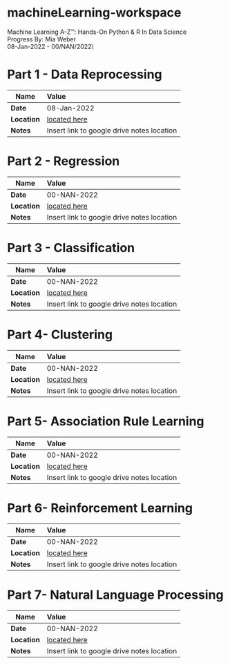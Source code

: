 # machineLearning-workspace
Machine Learning A-Z™: Hands-On Python &amp; R In Data Science\
Progress By: Mia Weber\
08-Jan-2022 - 00/NAN/2022\

# **Part 1 - Data Reprocessing**
| Name| Value|
|----------------|:---------------------------------------|
| **Date**   |08-Jan-2022|
| **Location**   |[located here](https://github.com/MiaWeber25/machineLearning-workspace/tree/main/Machine%20Learning%20A-Z%20(Codes%20and%20Datasets)/Part%201%20-%20Data%20Preprocessing/Section%202%20--------------------%20Part%201%20-%20Data%20Preprocessing%20--------------------)|
| **Notes**      |Insert link to google drive notes location


# **Part 2 - Regression**
| Name| Value|
|----------------|:---------------------------------------|
| **Date**   |00-NAN-2022|
| **Location**   |[located here](https://github.com/MiaWeber25/machineLearning-workspace/tree/main/Machine%20Learning%20A-Z%20(Codes%20and%20Datasets)/Part%202%20-%20Regression)|
| **Notes**      |Insert link to google drive notes location

# **Part 3 - Classification**
| Name| Value|
|----------------|:---------------------------------------|
| **Date**   |00-NAN-2022|
| **Location**   |[located here](https://github.com/MiaWeber25/machineLearning-workspace/tree/main/Machine%20Learning%20A-Z%20(Codes%20and%20Datasets)/Part%203%20-%20Classification)|
| **Notes**      |Insert link to google drive notes location

# **Part 4- Clustering**
| Name| Value|
|----------------|:---------------------------------------|
| **Date**   |00-NAN-2022|
| **Location**   |[located here](https://github.com/MiaWeber25/machineLearning-workspace/tree/main/Machine%20Learning%20A-Z%20(Codes%20and%20Datasets)/Part%204%20-%20Clustering)|
| **Notes**      |Insert link to google drive notes location

# **Part 5- Association Rule Learning**
| Name| Value|
|----------------|:---------------------------------------|
| **Date**   |00-NAN-2022|
| **Location**   |[located here](https://github.com/MiaWeber25/machineLearning-workspace/tree/main/Machine%20Learning%20A-Z%20(Codes%20and%20Datasets)/Part%205%20-%20Association%20Rule%20Learning)|
| **Notes**      |Insert link to google drive notes location

# **Part 6- Reinforcement Learning**
| Name| Value|
|----------------|:---------------------------------------|
| **Date**   |00-NAN-2022|
| **Location**   |[located here](https://github.com/MiaWeber25/machineLearning-workspace/tree/main/Machine%20Learning%20A-Z%20(Codes%20and%20Datasets)/Part%206%20-%20Reinforcement%20Learning)|
| **Notes**      |Insert link to google drive notes location

# **Part 7- Natural Language Processing**
| Name| Value|
|----------------|:---------------------------------------|
| **Date**   |00-NAN-2022|
| **Location**   |[located here](https://github.com/MiaWeber25/machineLearning-workspace/tree/main/Machine%20Learning%20A-Z%20(Codes%20and%20Datasets)/Part%207%20-%20Natural%20Language%20Processing/Section%2036%20-%20Natural%20Language%20Processing)|
| **Notes**      |Insert link to google drive notes location